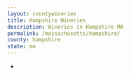 ```yaml
---
layout: countywineries
title: Hampshire Wineries
description: Wineries in Hampshire MA
permalink: /massachusetts/hampshire/
county: hampshire
state: ma
---
```

-
